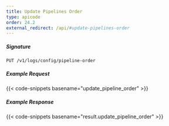 ```yaml
---
title: Update Pipelines Order
type: apicode
order: 24.2
external_redirect: /api/#update-pipelines-order
---
```


##### Signature

`PUT /v1/logs/config/pipeline-order`

##### Example Request
{{< code-snippets basename="update_pipeline_order" >}}

##### Example Response
{{< code-snippets basename="result.update_pipeline_order" >}}
